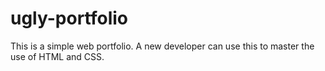# ugly-portfolio
This is a simple web portfolio. A new developer can use this to master the use of HTML and CSS.

